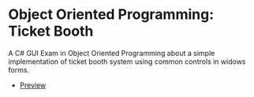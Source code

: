 # Object Oriented Programming: Ticket Booth
A C# GUI Exam in Object Oriented Programming about a simple implementation of ticket booth system using common controls in widows forms.
* [Preview](PrelimCabrera.pdf)
